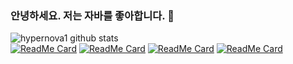 ### 안녕하세요. 저는 자바를 좋아합니다. 👋

![hypernova1 github stats](https://github-readme-stats.vercel.app/api?username=hypernova1&show_icons=true)  
[![ReadMe Card](https://github-readme-stats.vercel.app/api/pin/?username=hypernova1&repo=java-http-server)](https://github.com/hypernova1/java-http-server)
[![ReadMe Card](https://github-readme-stats.vercel.app/api/pin/?username=hypernova1&repo=sam-s-pring)](https://github.com/hypernova1/sam-s-pring)
[![ReadMe Card](https://github-readme-stats.vercel.app/api/pin/?username=hypernova1&repo=TIL)](https://github.com/hypernova1/TIL)
[![ReadMe Card](https://github-readme-stats.vercel.app/api/pin/?username=hypernova1&repo=algorithm)](https://github.com/hypernova1/algorithm)
<!--
**hypernova1/hypernova1** is a ✨ _special_ ✨ repository because its `README.md` (this file) appears on your GitHub profile.

Here are some ideas to get you started:

- 🔭 I’m currently working on ...
- 🌱 I’m currently learning ...
- 👯 I’m looking to collaborate on ...
- 🤔 I’m looking for help with ...
- 💬 Ask me about ...
- 📫 How to reach me: ...
- 😄 Pronouns: ...
- ⚡ Fun fact: ...
-->

